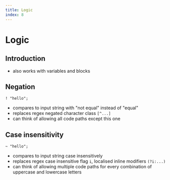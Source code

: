 ```yaml
---
title: Logic
index: 8
---
```

# Logic



## Introduction

- also works with variables and blocks



## Negation

```
! "hello";
```

- compares to input string with "not equal" instead of "equal"
- replaces regex negated character class `[^...]`
- can think of allowing all code paths except this one



## Case insensitivity

```
~ "hello";
```

- compares to input string case insensitively
- replaces regex case insensitive flag `i`, localised inline modifiers `(?i:...)`
- can think of allowing multiple code paths for every combination of uppercase and lowercase letters
